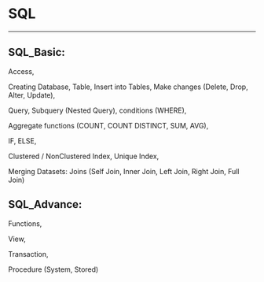 # SQL
---------------------------------------------------------------------
## SQL_Basic: 
Access,

Creating Database, Table, Insert into Tables, Make changes (Delete, Drop, Alter, Update),

Query, Subquery (Nested Query), conditions (WHERE),

Aggregate functions (COUNT, COUNT DISTINCT, SUM, AVG),

IF, ELSE,

Clustered / NonClustered Index, Unique Index,

Merging Datasets:
Joins (Self Join, Inner Join, Left Join, Right Join, Full Join)

## SQL_Advance: 

Functions,

View,

Transaction,

Procedure (System, Stored)
